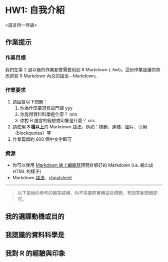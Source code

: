 HW1: 自我介紹
==============================

<Yola> <r06142009> <語言所一年級>

## 作業提示

### 作業目標

我們在第 2 週以後的作業都會需要用到 R Markdown (`.Rmd`)。這份作業是讓你熟悉撰寫 R Markdown 內文的語法—Markdown。
  
### 作業要求

1. 請回答以下問題：
   1. 你為什麼要選修這門課
   yyy
   2. 你覺得資料科學是什麼？
   nnn
   3. 你對 R 語言的經驗或印象是什麼？ 
   sss
2. 請使用 **3 種以上**的 Markdown 語法，例如：標題、連結、圖片、引用（blockquotes）等
3. 作業篇幅約 600 個中文字即可

### 資源

- 你可以使用 [Markdown 線上編輯器](https://jbt.github.io/markdown-editor)預覽排版好的 Markdown (i.e. 輸出成 HTML 的樣子)
- Markdown [語法](https://guides.github.com/features/mastering-markdown)、[cheatsheet](https://guides.github.com/pdfs/markdown-cheatsheet-online.pdf)

- - -

> 以下是給你參考的報告結構，你不需要照著用這些標題，有回答到問題即可。

## 我的選課動機或目的

## 我認識的資料科學是

## 我對 R 的經驗與印象